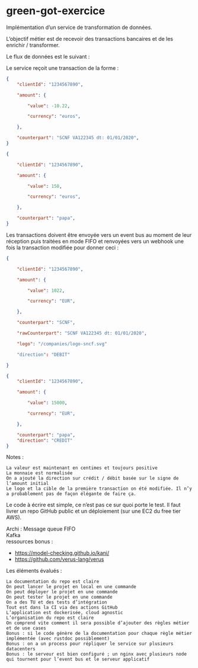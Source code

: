 # green-got-exercice
Implémentation d’un service de transformation de données.


L’objectif métier est de recevoir des transactions bancaires et de les enrichir / transformer.


Le flux de données est le suivant :


Le service reçoit une transaction de la forme :
```json
{
    "clientId": "1234567890",

    "amount": {

        "value": -10.22,

        "currency": "euros",

    },

    "counterpart": "SCNF VA122345 dt: 01/01/2020",
}
```

```json
{

    "clientId": "1234567890",

    "amount": {

        "value": 150,

        "currency": "euros",

    },

    "counterpart": "papa",
}
```



Les  transactions doivent être envoyée vers un event bus au moment de leur réception puis traitées en mode FIFO et renvoyées vers un webhook une fois la transaction modifiée pour donner ceci :

```json
{

    "clientId": "1234567890",

    "amount": {

        "value": 1022,

        "currency": "EUR",

    },

    "counterpart": "SCNF",

    "rawCounterpart": "SCNF VA122345 dt: 01/01/2020",

    "logo": "/companies/logo-sncf.svg"

    "direction": "DEBIT"

}
```
```json
{
    "clientId": "1234567890",

    "amount": {

        "value": 15000,

        "currency": "EUR",

    },

    "counterpart": "papa",
    "direction": "CREDIT"
}
```

Notes :

    La valeur est maintenant en centimes et toujours positive
    La monnaie est normalisée
    On a ajouté la direction sur crédit / débit basée sur le signe de l’amount initial
    Le logo et la cible de la première transaction on été modifiée. Il n’y a probablement pas de façon élégante de faire ça.


Le code à écrire est simple, ce n’est pas ce sur quoi porte le test. Il faut livrer un repo GitHub public et un déploiement (sur une EC2 du free tier AWS).

Archi : Message queue FIFO  
Kafka  
ressources bonus :   
- https://model-checking.github.io/kani/
- https://github.com/verus-lang/verus
  
Les éléments évalués :


    La documentation du repo est claire
    On peut lancer le projet en local en une commande
    On peut déployer le projet en une commande
    On peut tester le projet en une commande
    On a des TU et des tests d’intégration
    Tout est dans la CI via des actions GitHub
    L’application est dockerisée, cloud agnostic
    L’organisation du repo est claire
    On comprend vite comment il sera possible d’ajouter des règles métier et de use cases
    Bonus : si le code génère de la documentation pour chaque règle métier implémentée (avec rustdoc possiblement)
    Bonus : on a un process pour répliquer le service sur plusieurs datacenters
    Bonus : le serveur est bien configuré ; un nginx avec plusieurs node qui tournent pour l’event bus et le serveur applicatif

